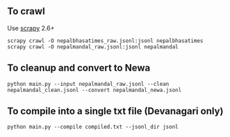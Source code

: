 ## To crawl

Use [scrapy](https://github.com/scrapy/scrapy) 2.6+

    scrapy crawl -O nepalbhasatimes_raw.jsonl:jsonl nepalbhasatimes
    scrapy crawl -O nepalmandal_raw.jsonl:jsonl nepalmandal

## To cleanup and convert to Newa

    python main.py --input nepalmandal_raw.jsonl --clean nepalmandal_clean.jsonl --convert nepalmandal_newa.jsonl

## To compile into a single txt file (Devanagari only)

    python main.py --compile compiled.txt --jsonl_dir jsonl
